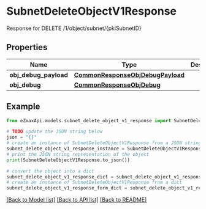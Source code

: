 # SubnetDeleteObjectV1Response

Response for DELETE /1/object/subnet/{pkiSubnetID}

## Properties

Name | Type | Description | Notes
------------ | ------------- | ------------- | -------------
**obj_debug_payload** | [**CommonResponseObjDebugPayload**](CommonResponseObjDebugPayload.md) |  | 
**obj_debug** | [**CommonResponseObjDebug**](CommonResponseObjDebug.md) |  | [optional] 

## Example

```python
from eZmaxApi.models.subnet_delete_object_v1_response import SubnetDeleteObjectV1Response

# TODO update the JSON string below
json = "{}"
# create an instance of SubnetDeleteObjectV1Response from a JSON string
subnet_delete_object_v1_response_instance = SubnetDeleteObjectV1Response.from_json(json)
# print the JSON string representation of the object
print(SubnetDeleteObjectV1Response.to_json())

# convert the object into a dict
subnet_delete_object_v1_response_dict = subnet_delete_object_v1_response_instance.to_dict()
# create an instance of SubnetDeleteObjectV1Response from a dict
subnet_delete_object_v1_response_form_dict = subnet_delete_object_v1_response.from_dict(subnet_delete_object_v1_response_dict)
```
[[Back to Model list]](../README.md#documentation-for-models) [[Back to API list]](../README.md#documentation-for-api-endpoints) [[Back to README]](../README.md)


